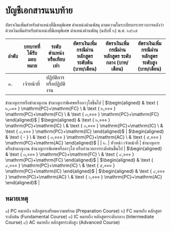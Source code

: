 # บัญชีเอกสารแนบท้าย

อัตราเงินเพิ่มสำหรับตำแหน่งที่มีเหตุพิเศษ ตำแหน่งด้านพัสดุ ตามความในระเบียบกระทรวงการคลังว่าด้วยเงินเพิ่มสำหรับตำแหน่งที่มีเหตุพิเศษ ตำแหน่งด้านพัสดุ (ฉบับที่ ๒) พ.ศ. ๒๕๖๗

|  ลำดับ | บทบาทที่ ได้รับ มอบหมาย | ระดับตำแหน่ง หรือเทียบเท่า | อัตราเงินเพิ่ม กรณีผ่านหลักสูตร ระดับต้น (บาท/เดือน) | อัตราเงินเพิ่ม กรณีผ่านหลักสูตร ระดับกลาง (บาท/เดือน) | อัตราเงินเพิ่ม กรณีผ่านหลักสูตร ระดับสูง (บาท/เดือน)  |
| --- | --- | --- | --- | --- | --- |
|  ๑. | เจ้าหน้าที่ | ปฏิบัติการหรือปฏิบัติงาน
ชำนาญการหรือชำนาญงาน
ชำนาญการพิเศษหรืออาวุโสขึ้นไป | $\begin{aligned} & \text { ๒,๐०० } \mathrm{PC}+\mathrm{FC} \ & \text { ๒,००० } \mathrm{PC}+\mathrm{FC} \ & \text { ๓,००० } \mathrm{PC}+\mathrm{FC} \end{aligned}$ | $\begin{aligned} & \text { ๒,००० } \mathrm{PC}+\mathrm{IC} \ & \text { ๓,००० } \mathrm{PC}+\mathrm{IC} \ & \text { ๔,००० } \mathrm{PC}+\mathrm{IC} \end{aligned}$ | $\begin{aligned} & \text { - } \ & \text { ๓,००० } \mathrm{PC}+\mathrm{AC} \ & \text { ๕,००० } \mathrm{PC}+\mathrm{AC} \end{aligned}$  |
|  ๒. | หัวหน้า
เจ้าหน้าที่ | ชำนาญการหรือชำนาญงาน
ชำนาญการพิเศษหรืออาวุโส หรืออำนวยการระดับต้นขึ้นไป | $\begin{aligned} & \text { ๓,००० } \mathrm{PC}+\mathrm{FC} \ & \text { ๔,००० } \mathrm{PC}+\mathrm{FC} \end{aligned}$ | $\begin{aligned} & \text { ๔,००० } \mathrm{PC}+\mathrm{IC} \ & \text { ๕,००० } \mathrm{PC}+\mathrm{IC} \end{aligned}$ | $\begin{aligned} & \text { ๔,००० } \mathrm{PC}+\mathrm{AC} \ & \text { ๖,००० } \mathrm{PC}+\mathrm{AC} \end{aligned}$  |

## หมายเหตุ

๑) PC หมายถึง หลักสูตรเตรียมความพร้อม (Preparation Course) ๒) FC หมายถึง หลักสูตรระดับต้น (Fundamental Course) ๓) IC หมายถึง หลักสูตรระดับกลาง (Intermediate Course) ๔) AC หมายถึง หลักสูตรระดับสูง (Advanced Course)